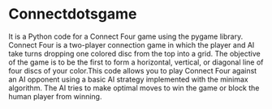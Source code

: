 # Connectdotsgame
It is a Python code for a Connect Four game using the pygame library. Connect Four is a two-player connection game in which the player and AI take turns dropping one colored disc from the top into a grid. The objective of the game is to be the first to form a horizontal, vertical, or diagonal line of four discs of your color.This code allows you to play Connect Four against an AI opponent using a basic AI strategy implemented with the minimax algorithm. The AI tries to make optimal moves to win the game or block the human player from winning.
